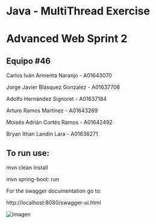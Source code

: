 # **Java - MultiThread Exercise**

# **Advanced Web Sprint 2**

## Equipo #46

Carlos Iván Armenta Naranjo - A01643070

Jorge Javier Blásquez Gonzalez - A01637706 

Adolfo Hernández Signoret - A01637184

Arturo Ramos Martínez - A01643269

Moisés Adrián Cortés Ramos - A01642492

Bryan Ithan Landín Lara - A01636271

## To run use:
mvn clean install

mvn spring-boot: run

For the swagger documentation go to:

http://localhost:8080/swagger-ui.html

![imagen](https://github.com/user-attachments/assets/799f2557-446d-42ae-aa30-dea56d07fcad)
